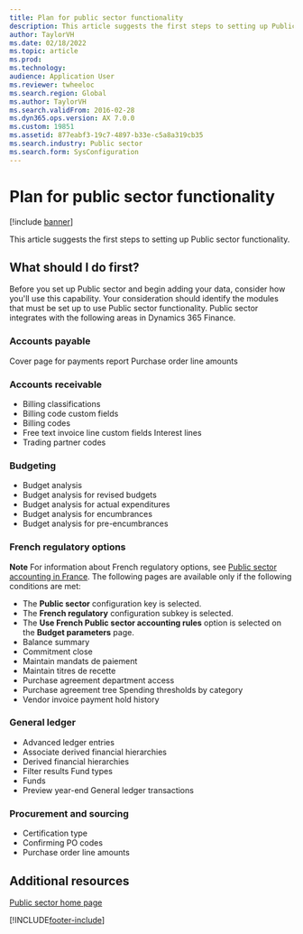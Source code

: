```yaml
---
title: Plan for public sector functionality
description: This article suggests the first steps to setting up Public sector functionality.
author: TaylorVH
ms.date: 02/18/2022
ms.topic: article
ms.prod: 
ms.technology: 
audience: Application User
ms.reviewer: twheeloc
ms.search.region: Global
ms.author: TaylorVH
ms.search.validFrom: 2016-02-28
ms.dyn365.ops.version: AX 7.0.0
ms.custom: 19851
ms.assetid: 877eabf3-19c7-4897-b33e-c5a8a319cb35
ms.search.industry: Public sector
ms.search.form: SysConfiguration
---
```


# Plan for public sector functionality

[!include [banner](../includes/banner.md)]

This article suggests the first steps to setting up Public sector functionality.

## What should I do first?

Before you set up Public sector and begin adding your data, consider how you'll use this capability. Your consideration should identify the modules that must be set up to use Public sector functionality. Public sector integrates with the following areas in Dynamics 365 Finance. 

### Accounts payable

Cover page for payments report Purchase order line amounts

### Accounts receivable

- Billing classifications
- Billing code custom fields
- Billing codes
- Free text invoice line custom fields Interest lines
- Trading partner codes

### Budgeting

- Budget analysis
- Budget analysis for revised budgets
- Budget analysis for actual expenditures
- Budget analysis for encumbrances
- Budget analysis for pre-encumbrances

### French regulatory options

**Note** For information about French regulatory options, see [Public sector accounting in France](../localizations/emea-fra-public-sector-accounting.md). The following pages are available only if the following conditions are met:

- The **Public sector** configuration key is selected.
- The **French regulatory** configuration subkey is selected.
- The **Use French Public sector accounting rules** option is selected on the **Budget parameters** page.
- Balance summary
- Commitment close
- Maintain mandats de paiement
- Maintain titres de recette
- Purchase agreement department access
- Purchase agreement tree Spending thresholds by category
- Vendor invoice payment hold history

### General ledger

- Advanced ledger entries
- Associate derived financial hierarchies
- Derived financial hierarchies
- Filter results Fund types
- Funds
- Preview year-end General ledger transactions

### Procurement and sourcing

- Certification type
- Confirming PO codes
- Purchase order line amounts

## Additional resources

[Public sector home page](public-sector-functionality.md)





[!INCLUDE[footer-include](../../includes/footer-banner.md)]
